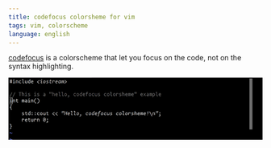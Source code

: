 ```yaml
---
title: codefocus colorsheme for vim
tags: vim, colorscheme
language: english
---
```


[codefocus](https://github.com/alexanderlobov/config/blob/master/vim/colors/codefocus.vim)
is a colorscheme that let you focus on the code, not on the
syntax highlighting.

![](/images/codefocus-colo.png)
